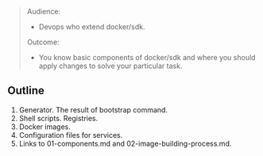 > Audience:
>
> - Devops who extend docker/sdk.
>
> Outcome:
> - You know basic components of docker/sdk and where you should apply changes to solve your particular task.

## Outline

1. Generator. The result of bootstrap command.
2. Shell scripts. Registries.
3. Docker images.
4. Configuration files for services.
5. Links to 01-components.md and 02-image-building-process.md.
